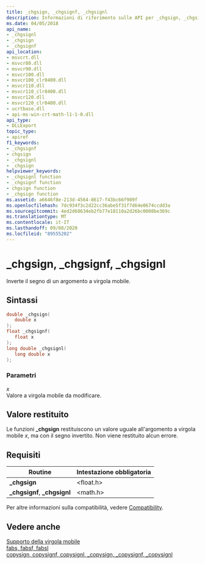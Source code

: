 ```yaml
---
title: _chgsign, _chgsignf, _chgsignl
description: Informazioni di riferimento sulle API per _chgsign, _chgsignf e _chgsignl; che inverte il segno di un argomento a virgola mobile.
ms.date: 04/05/2018
api_name:
- _chgsignl
- _chgsign
- _chgsignf
api_location:
- msvcrt.dll
- msvcr80.dll
- msvcr90.dll
- msvcr100.dll
- msvcr100_clr0400.dll
- msvcr110.dll
- msvcr110_clr0400.dll
- msvcr120.dll
- msvcr120_clr0400.dll
- ucrtbase.dll
- api-ms-win-crt-math-l1-1-0.dll
api_type:
- DLLExport
topic_type:
- apiref
f1_keywords:
- _chgsignf
- chgsign
- _chgsignl
- _chgsign
helpviewer_keywords:
- _chgsignl function
- _chgsignf function
- chgsign function
- _chgsign function
ms.assetid: a6646f8e-213d-4564-8617-f43bc66f989f
ms.openlocfilehash: 7dc934f3c2d22cc36abe5f31f7d64e0674ccdd3a
ms.sourcegitcommit: 4ed2d68634eb2fb77e18110a2d26bc0008be369c
ms.translationtype: MT
ms.contentlocale: it-IT
ms.lasthandoff: 09/08/2020
ms.locfileid: "89555202"
---
```

# <a name="_chgsign-_chgsignf-_chgsignl"></a>_chgsign, _chgsignf, _chgsignl

Inverte il segno di un argomento a virgola mobile.

## <a name="syntax"></a>Sintassi

```C
double _chgsign(
   double x
);
float _chgsignf(
   float x
);
long double _chgsignl(
   long double x
);
```

### <a name="parameters"></a>Parametri

*x*<br/>
Valore a virgola mobile da modificare.

## <a name="return-value"></a>Valore restituito

Le funzioni **_chgsign** restituiscono un valore uguale all'argomento a virgola mobile *x*, ma con il segno invertito. Non viene restituito alcun errore.

## <a name="requirements"></a>Requisiti

|Routine|Intestazione obbligatoria|
|-------------|---------------------|
|**_chgsign**|\<float.h>|
|**_chgsignf**, **_chgsignl**|\<math.h>|

Per altre informazioni sulla compatibilità, vedere [Compatibility](../../c-runtime-library/compatibility.md).

## <a name="see-also"></a>Vedere anche

[Supporto della virgola mobile](../../c-runtime-library/floating-point-support.md)<br/>
[fabs, fabsf, fabsl](fabs-fabsf-fabsl.md)<br/>
[copysign, copysignf, copysignl, _copysign, _copysignf, _copysignl](copysign-copysignf-copysignl-copysign-copysignf-copysignl.md)<br/>
